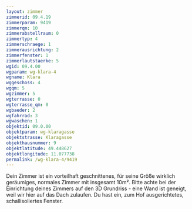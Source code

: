 ```yaml
---
layout: zimmer
zimmerid: 09.4.19
zimmerparam: 9419
zimmerqm: 10
zimmerabstellraum: 0
zimmertyp: 4
zimmerschraege: 1
zimmerausrichtung: 2
zimmerfenster: 1
zimmerlautstaerke: 5
wgid: 09.4.00
wgparam: wg-klara-4
wgname: Klara
wggeschoss: 4
wgqm: 5
wgzimmer: 5
wgterrasse: 0
wgterrasse_qm: 0
wgbaeder: 2
wgfahrrad: 3
wgwaschen: 1
objektid: 09.0.00
objektparam: wg-klaragasse
objektstrasse: Klaragasse
objekthausnummer: 9
objektlatitude: 49.448627
objektlongitude: 11.077738
permalink: /wg-klara-4/9419  
---
```

Dein Zimmer ist ein vorteilhaft geschnittenes, für seine Größe wirklich geräumiges, normales Zimmer mit insgesamt 10m². Bitte achte bei der Einrichtung deines Zimmers auf den 3D Grundriss - eine Wand ist geneigt, weil wir hier auf das Dach zulaufen. Du hast ein, zum Hof ausgerichtetes, schallisoliertes Fenster. 